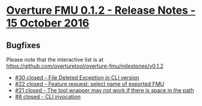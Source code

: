 
# [Overture FMU 0.1.2 - Release Notes - 15 October 2016](https://github.com/overturetool/overture-fmu/milestones/v0.1.2)

## Bugfixes

Please note that the interactive list is at <https://github.com/overturetool/overture-fmu/milestones/v0.1.2>
* [#30 closed - File Deleted Exception in CLI version](https://github.com/overturetool/overture-fmu/issues/30)
* [#22 closed - Feature request: select name of exported FMU](https://github.com/overturetool/overture-fmu/issues/22)
* [#21 closed - The tool wrapper may not work if there is space in the path](https://github.com/overturetool/overture-fmu/issues/21)
* [#8 closed - CLI invocation](https://github.com/overturetool/overture-fmu/issues/8)
